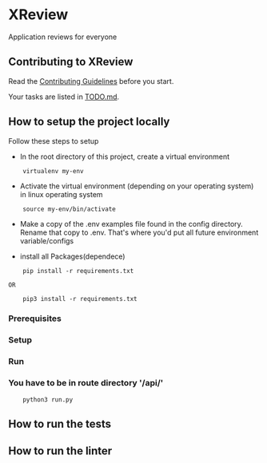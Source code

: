 # XReview

Application reviews for everyone

## Contributing to XReview

Read the [Contributing Guidelines](CONTRIBUTING.md) before you start.

Your tasks are listed in [TODO.md](TODO.md).

## How to setup the project locally

Follow these steps to setup
- In the root directory of this project, create a virtual environment
```
	virtualenv my-env
```
- Activate the virtual environment (depending on your operating system) in linux operating system
```
	source my-env/bin/activate
```
- Make a copy of the .env examples file found in the config directory. Rename that copy to .env. That's where you'd put all future environment variable/configs

- install all Packages(dependece) 
```
	pip install -r requirements.txt 
```
	OR
```
	pip3 install -r requirements.txt
```
### Prerequisites

### Setup

### Run  
### You have to be in route directory '/api/'
```
	python3 run.py
```

## How to run the tests

## How to run the linter

